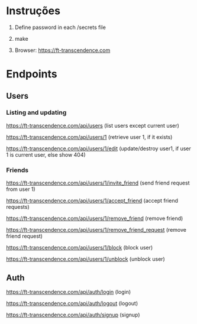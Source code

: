 # Instruções

1.  Define password in each /secrets file

2.  make

3.  Browser: https://ft-transcendence.com

# Endpoints

## Users

### Listing and updating

https://ft-transcendence.com/api/users (list users except current user)

https://ft-transcendence.com/api/users/1 (retrieve user 1, if it exists)

https://ft-transcendence.com/api/users/1/edit (update/destroy user1, if user 1 is current user, else show 404)

### Friends

https://ft-transcendence.com/api/users/1/invite_friend (send friend request from user 1)

https://ft-transcendence.com/api/users/1/accept_friend (accept friend requests)

https://ft-transcendence.com/api/users/1/remove_friend (remove friend)

https://ft-transcendence.com/api/users/1/remove_friend_request (remove friend request)

https://ft-transcendence.com/api/users/1/block (block user)

https://ft-transcendence.com/api/users/1/unblock (unblock user)

## Auth

https://ft-transcendence.com/api/auth/login (login)

https://ft-transcendence.com/api/auth/logout (logout)

https://ft-transcendence.com/api/auth/signup (signup)
